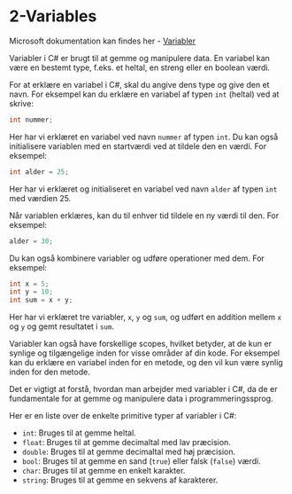 # 2-Variables

Microsoft dokumentation kan findes her - [Variabler](https://learn.microsoft.com/en-us/dotnet/csharp/language-reference/language-specification/variables)

Variabler i C# er brugt til at gemme og manipulere data. En variabel kan være en bestemt type, f.eks. et heltal, en streng eller en boolean værdi.

For at erklære en variabel i C#, skal du angive dens type og give den et navn. For eksempel kan du erklære en variabel af typen `int` (heltal) ved at skrive:

```csharp
int nummer;

```

Her har vi erklæret en variabel ved navn `nummer` af typen `int`. Du kan også initialisere variablen med en startværdi ved at tildele den en værdi. For eksempel:

```csharp
int alder = 25;

```

Her har vi erklæret og initialiseret en variabel ved navn `alder` af typen `int` med værdien 25.

Når variablen erklæres, kan du til enhver tid tildele en ny værdi til den. For eksempel:

```csharp
alder = 30;

```

Du kan også kombinere variabler og udføre operationer med dem. For eksempel:

```csharp
int x = 5;
int y = 10;
int sum = x + y;

```

Her har vi erklæret tre variabler, `x`, `y` og `sum`, og udført en addition mellem `x` og `y` og gemt resultatet i `sum`.

Variabler kan også have forskellige scopes, hvilket betyder, at de kun er synlige og tilgængelige inden for visse områder af din kode. For eksempel kan du erklære en variabel inden for en metode, og den vil kun være synlig inden for den metode.

Det er vigtigt at forstå, hvordan man arbejder med variabler i C#, da de er fundamentale for at gemme og manipulere data i programmeringssprog.

Her er en liste over de enkelte primitive typer af variabler i C#:

- `int`: Bruges til at gemme heltal.
- `float`: Bruges til at gemme decimaltal med lav præcision.
- `double`: Bruges til at gemme decimaltal med høj præcision.
- `bool`: Bruges til at gemme en sand (`true`) eller falsk (`false`) værdi.
- `char`: Bruges til at gemme en enkelt karakter.
- `string`: Bruges til at gemme en sekvens af karakterer.
